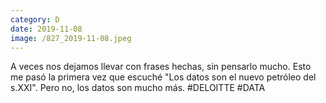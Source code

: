 ```yaml
--- 
category: D 
date: 2019-11-08 
image: /827_2019-11-08.jpeg 
--- 
```


A veces nos dejamos llevar con frases hechas, sin pensarlo mucho. Esto me pasó la primera vez que escuché "Los datos son el nuevo petróleo del s.XXI". Pero no, los datos son mucho más. #DELOITTE #DATA